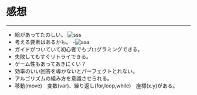# 感想
---

- 絵があってたのしい。
![sss](https://codecombat.com/images/pages/about/coco_comic.jpg)
- 考える要素はあるかも。
-![aaa](http://rescola.com.br/wp1//wp-content/uploads/2014/01/codecombat02.jpg)
- ガイドがついていて初心者でもプログラミングできる。
- 失敗してもすぐリトライできる。
- ゲーム性もあってあきにくい？
- 効率のいい回答を導かないとパーフェクトとれない。
- アルゴリズムの組み方を意識させられる。
- 移動(move)　変数(var)、繰り返し(for,loop,while)　座標(x.y)がある。








